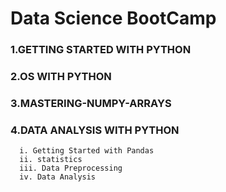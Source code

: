 
# Data Science BootCamp


### 1.GETTING STARTED WITH PYTHON
### 2.OS WITH PYTHON
### 3.MASTERING-NUMPY-ARRAYS
### 4.DATA ANALYSIS WITH PYTHON
      i. Getting Started with Pandas
      ii. statistics
      iii. Data Preprocessing
      iv. Data Analysis




